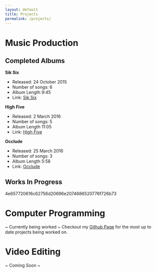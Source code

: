 ```yaml
---
layout: default
title: Projects
permalink: /projects/
---
```


# **Music Production**


## Completed Albums


**Sik Six**

- Released: 24 October 2015
- Number of songs: 6
- Album Length 9:45
- Link: [Sik Six](http://www.soundcloud.com/knee-jar/sets/sik-six)

**High Five**

- Released: 2 March 2016
- Number of songs: 5
- Album Length 11:05
- Link: [High Five](http://www.soundcloud.com/knee-jar/sets/high-five)

**Occlude**

- Released: 25 March 2016
- Number of songs: 3
- Album Length 5:58
- Link: [Occlude](http://www.soundcloud.com/knee-jar/sets/occlude)    

## Works In Progress

4e657720616c62756d20696e2074686520776f726b73


# **Computer Programming**

~ Currently being worked ~
Checkout my [Github Page](https://www.github.com/haye8277) for the most up to date projects being worked on.

# **Video Editing**
~ Coming Soon ~
